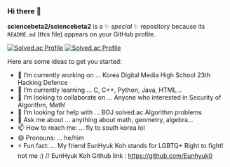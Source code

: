 ### Hi there 👋


**sciencebeta2/sciencebeta2** is a ✨ _special_ ✨ repository because its `README.md` (this file) appears on your GitHub profile.

[![Solved.ac Profile](http://mazassumnida.wtf/api/generate_badge?boj=gunner24)](https://solved.ac/gunner24)
[![Solved.ac Profile](http://mazassumnida.wtf/api/v2/generate_badge?boj=gunner24)](https://solved.ac/profile/gunner24)

Here are some ideas to get you started:

- 🔭 I’m currently working on ... Korea Digital Media High School 23th Hacking Defence
- 🌱 I’m currently learning ... C, C++, Python, Java, HTML...
- 👯 I’m looking to collaborate on ... Anyone who interested in Security of Algorithm, Math!
- 🤔 I’m looking for help with ... BOJ solved.ac Algorithm problems
- 💬 Ask me about ... anything about math, geometry, algebra...
- 📫 How to reach me: ... fly to south korea lol
- 😄 Pronouns: ... he/him
- ⚡ Fun fact: ... My friend EunHyuk Koh stands for LGBTQ+ Right to fight! not me :) // EunHyuk Koh Github link : https://github.com/Eunhyuk0
